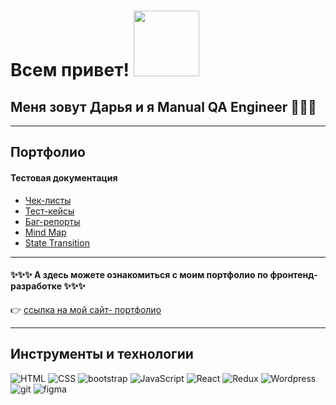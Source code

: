 <h1>Всем привет! <img src="https://media.giphy.com/media/IpM4kYGnxqmE02P9rr/giphy.gif" width="105px" /></h1>
<h2>Меня зовут Дарья и я Manual QA Engineer 👩‍💻🐞</h2>

---

<h2>Портфолио</h2>
<h4>Тестовая документация</h4>
<ul>
  <li><a href="https://github.com/DariaDovydova/checklists">Чек-листы</a></li>
  <li><a href="https://github.com/DariaDovydova/test-cases">Тест-кейсы</a></li>
  <li><a href="https://github.com/DariaDovydova/Bug-reports">Баг-репорты</a></li>
  <li><a href="https://github.com/DariaDovydova/Mind-map">Mind Map</a></li>
  <li><a href="https://github.com/DariaDovydova/State-transition">State Transition</a></li>
</ul>

---


<h4>✨✨✨ А здесь можете ознакомиться с моим портфолио по фронтенд-разработке ✨✨✨</h4>
<p>👉 <a href="https://dovydova-daria.glitch.me">ссылка на мой сайт- портфолио</a></p>

---

<h2>Инструменты и технологии</h2>
<div id="badges">
  <img src="https://img.shields.io/badge/html5-%23E34F26.svg?style=for-the-badge&logo=html5&logoColor=white" alt="HTML"/>
  <img src="https://img.shields.io/badge/css3-%231572B6.svg?style=for-the-badge&logo=css3&logoColor=white" alt="CSS"/>
  <img src="https://img.shields.io/badge/bootstrap-%238511FA.svg?style=for-the-badge&logo=bootstrap&logoColor=white" alt="bootstrap" />
  <img src="https://img.shields.io/badge/javascript-%23323330.svg?style=for-the-badge&logo=javascript&logoColor=%23F7DF1E" alt="JavaScript"/>
  <img src="https://img.shields.io/badge/react-%2320232a.svg?style=for-the-badge&logo=react&logoColor=%2361DAFB" alt="React" />
  <img src="https://img.shields.io/badge/redux-%23593d88.svg?style=for-the-badge&logo=redux&logoColor=white" alt="Redux" />
  <img src="https://img.shields.io/badge/WordPress-%23117AC9.svg?style=for-the-badge&logo=WordPress&logoColor=white" alt="Wordpress" />
  <img src="https://img.shields.io/badge/git-%23F05033.svg?style=for-the-badge&logo=git&logoColor=white" alt="git" />
  <img src="https://img.shields.io/badge/figma-%23F24E1E.svg?style=for-the-badge&logo=figma&logoColor=white" alt="figma" />
</div>



